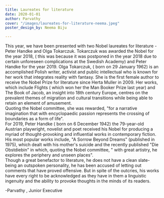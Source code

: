 ```yaml
---
title: Laureates for literature
date: 2020-01-01
author: Parvathy
cover: "/images/laureates-for-literature-neema.jpeg"
poster_design_by: Neema Biju

---
```

This year, we have been presented with two Nobel laureates for literature - Peter Handke and Olga Tokarczuk. Tokarczuk was awarded the Nobel for the year 2018, ( this was because it was postponed in the year 2018 due to certain unforeseen complications at the Swedish Academy) and Peter Handke for the year 2019. 
Olga Tokarczuk, ( born on 29 January 1962) is an accomplished Polish writer, activist and public intellectual who is known for her work that integrates reality with fantasy. She is the first female author to receive the Nobel Prize for literature since Herta Muller in 2009. 
Her works, which include Flights ( which won her the Man Booker Prize last year) and The Book of Jacob, an insight into 18th century Europe, centres on the prevalent themes of migration and cultural transitions while being able to retain an element of amusement.  
Quoting the Nobel committee, she was rewarded, "for a narrative imagination that with encyclopaedic passion represents the crossing of boundaries as a form of life".  
For 2019, Peter Handke ( born on 6 December 1942) the 79-year-old Austrian playwright, novelist and poet received his Nobel for producing a myriad of thought-provoking and influential works in contemporary fiction.  
His most popular works include, "A Sorrow Beyond Dreams" (published in 1975), which dealt with his mother's suicide and the recently published "Die Obstdiebin" in which, quoting the Nobel committee, " with great artistry, he explores the periphery and unseen places".  
Though a great benefactor to literature, he does not have a clean slate- being an outspoken personality, he has been accused of letting out comments that have proved offensive. But in spite of the outcries, his works have every right to be acknowledged as they have in them a linguistic ingenuity and the ability to provoke thoughts in the minds of its readers.

\-Parvathy , Junior Executive